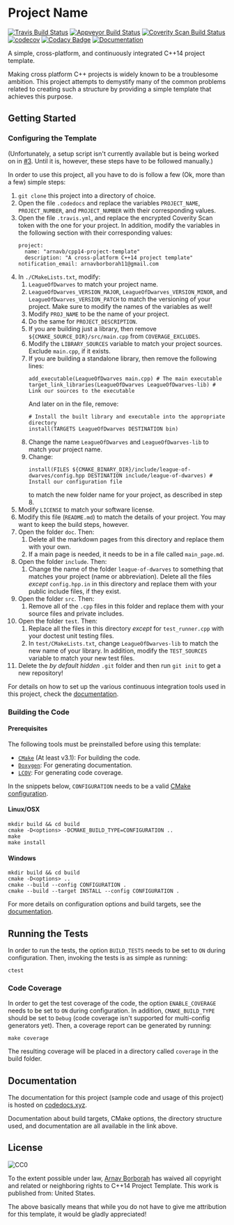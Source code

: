 # Project Name

[![Travis Build Status](https://travis-ci.org/arnavb/cpp14-project-template.svg?branch=master)](https://travis-ci.org/arnavb/cpp14-project-template)
[![Appveyor Build Status](https://ci.appveyor.com/api/projects/status/qvt257817g7c66m9/branch/master?svg=true)](https://ci.appveyor.com/project/arnavb/cpp14-project-template/branch/master)
[![Coverity Scan Build Status](https://scan.coverity.com/projects/15312/badge.svg)](https://scan.coverity.com/projects/arnavb-cpp14-project-template)
[![codecov](https://codecov.io/gh/arnavb/cpp14-project-template/branch/master/graph/badge.svg)](https://codecov.io/gh/arnavb/cpp14-project-template)
[![Codacy Badge](https://api.codacy.com/project/badge/Grade/1c76469660ca411fa1f92ce0ef0c5cd3)](https://www.codacy.com/app/arnavb/cpp14-project-template?utm_source=github.com&amp;utm_medium=referral&amp;utm_content=arnavb/cpp14-project-template&amp;utm_campaign=Badge_Grade)
[![Documentation](https://codedocs.xyz/arnavb/cpp14-project-template.svg)](https://codedocs.xyz/arnavb/cpp14-project-template/)

A simple, cross-platform, and continuously integrated C++14 project template.

Making cross platform C++ projects is widely known to be a troublesome ambition. This project attempts to demystify many of the common problems related to creating such a structure by providing a simple template that achieves this purpose.

## Getting Started

### Configuring the Template

(Unfortunately, a setup script isn't currently available but is being worked on in [#3](https://github.com/arnavb/cpp14-project-template/pull/3). Until it is, however, these steps have to be followed manually.)

In order to use this project, all you have to do is follow a few (Ok, more than a few) simple steps:

1. `git clone` this project into a directory of choice.
2. Open the file `.codedocs` and replace the variables `PROJECT_NAME`, `PROJECT_NUMBER`, and `PROJECT_NUMBER` with their corresponding values.
3. Open the file `.travis.yml`, and replace the encrypted Coverity Scan token with the one for your project. In addition, modify the variables in the following section with their corresponding values:
   ```
   project:
     name: "arnavb/cpp14-project-template"
     description: "A cross-platform C++14 project template"
   notification_email: arnavborborah11@gmail.com
   ```
4. In `./CMakeLists.txt`, modify:
    1. `LeagueOfDwarves` to match your project name.
    2. `LeagueOfDwarves_VERSION_MAJOR`, `LeagueOfDwarves_VERSION_MINOR`, and `LeagueOfDwarves_VERSION_PATCH` to match the versioning of your project. Make sure to modify the names of the variables as well!
    3. Modify `PROJ_NAME` to be the name of your project.
    4. Do the same for `PROJECT_DESCRIPTION`.
    5. If you are building just a library, then remove `${CMAKE_SOURCE_DIR}/src/main.cpp` from `COVERAGE_EXCLUDES`.
    6. Modify the `LIBRARY_SOURCES` variable to match your project sources. Exclude `main.cpp`, if it exists.
    7. If you are building a standalone library, then remove the following lines:
       ```
       add_executable(LeagueOfDwarves main.cpp) # The main executable
       target_link_libraries(LeagueOfDwarves LeagueOfDwarves-lib) # Link our sources to the executable
       ```
       And later on in the file, remove:
       ```
       # Install the built library and executable into the appropriate directory
       install(TARGETS LeagueOfDwarves DESTINATION bin)
       ```
    8. Change the name `LeagueOfDwarves` and `LeagueOfDwarves-lib` to match your project name.
    9. Change:
       ```
       install(FILES ${CMAKE_BINARY_DIR}/include/league-of-dwarves/config.hpp DESTINATION include/league-of-dwarves) # Install our configuration file
       ```
       to match the new folder name for your project, as described in step 8.
5. Modify `LICENSE` to match your software license.
6. Modify this file (`README.md`) to match the details of your project. You may want to keep the build steps, however.
7. Open the folder `doc`. Then:
    1. Delete all the markdown pages from this directory and replace them with your own.
    2. If a main page is needed, it needs to be in a file called `main_page.md`.
8. Open the folder `include`. Then:
    1. Change the name of the folder `league-of-dwarves` to something that matches your project (name or abbreviation). Delete all the files _except_ `config.hpp.in` in this directory and replace them with your public include files, if they exist.
9. Open the folder `src`. Then:
    1. Remove all of the `.cpp` files in this folder and replace them with your source files and private includes.
10. Open the folder `test`. Then:
    1. Replace all the files in this directory _except_ for `test_runner.cpp` with your doctest unit testing files.
    2. In `test/CMakeLists.txt`, change `LeagueOfDwarves-lib` to match the new name of your library. In addition, modify the `TEST_SOURCES` variable to match your new test files.
11. Delete the _by default hidden_ `.git` folder and then run `git init` to get a new repository!

For details on how to set up the various continuous integration tools used in this project, check the [documentation](https://codedocs.xyz/arnavb/cpp14-project-template/setting_up_documentation.html).

### Building the Code

#### Prerequisites
The following tools must be preinstalled before using this template:
- [`CMake`](https://cmake.org/install/) (At least v3.1): For building the code.
- [`Doxygen`](https://www.stack.nl/~dimitri/doxygen/manual/install.html): For generating documentation.
- [`LCOV`](http://ltp.sourceforge.net/coverage/lcov.php): For generating code coverage.

In the snippets below, `CONFIGURATION` needs to be a valid [CMake configuration](https://cmake.org/cmake/help/v3.11/variable/CMAKE_BUILD_TYPE.html).

#### Linux/OSX

    mkdir build && cd build
    cmake -D<options> -DCMAKE_BUILD_TYPE=CONFIGURATION ..
    make
    make install

#### Windows

    mkdir build && cd build
    cmake -D<options> ..
    cmake --build --config CONFIGURATION .
    cmake --build --target INSTALL --config CONFIGURATION .

For more details on configuration options and build targets, see the [documentation](https://codedocs.xyz/arnavb/cpp14-project-template/variables_and_targets.html).

## Running the Tests

In order to run the tests, the option `BUILD_TESTS` needs to be set to `ON` during configuration. Then, invoking the tests is as simple as running:

    ctest

### Code Coverage

In order to get the test coverage of the code, the option `ENABLE_COVERAGE` needs to be set to `ON` during configuration. In addition, `CMAKE_BUILD_TYPE` should be set to `Debug` (code coverage isn't supported for multi-config generators yet). Then, a coverage report can be generated by running:

    make coverage

The resulting coverage will be placed in a directory called `coverage` in the build folder.

## Documentation

The documentation for this project (sample code and usage of this project) is hosted on [codedocs.xyz](https://codedocs.xyz/arnavb/cpp14-project-template/index.html).

Documentation about build targets, CMake options, the directory structure used, and documentation are all available in the link above.

## License

![CC0](http://i.creativecommons.org/p/zero/1.0/88x31.png)

To the extent possible under law, [Arnav Borborah](https://github.com/arnavb/cpp14-project-template) has waived all copyright and related or neighboring rights to C++14 Project Template. This work is published from: United States.

The above basically means that while you do not have to give me attribution for this template, it would be gladly appreciated!
